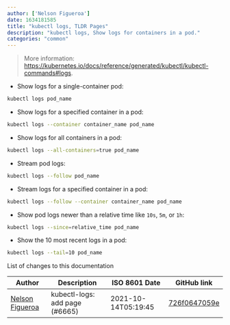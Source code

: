 ```yaml
---
author: ['Nelson Figueroa']
date: 1634181585
title: "kubectl logs, TLDR Pages"
description: "kubectl logs, Show logs for containers in a pod."
categories: "common"
---
```

> More information: <https://kubernetes.io/docs/reference/generated/kubectl/kubectl-commands#logs>.

- Show logs for a single-container pod:

```bash
kubectl logs pod_name
```

- Show logs for a specified container in a pod:

```bash
kubectl logs --container container_name pod_name
```

- Show logs for all containers in a pod:

```bash
kubectl logs --all-containers=true pod_name
```

- Stream pod logs:

```bash
kubectl logs --follow pod_name
```

- Stream logs for a specified container in a pod:

```bash
kubectl logs --follow --container container_name pod_name
```

- Show pod logs newer than a relative time like `10s`, `5m`, or `1h`:

```bash
kubectl logs --since=relative_time pod_name
```

- Show the 10 most recent logs in a pod:

```bash
kubectl logs --tail=10 pod_name
```
List of changes to this documentation


Author | Description | ISO 8601 Date | GitHub link
------|-----|-----|-----
[Nelson Figueroa](mailto:30811275+nelsonfigueroa@users.noreply.github.com) | kubectl-logs: add page (#6665) | 2021-10-14T05:19:45 | [726f0647059e](https://github.com/tldr-pages/tldr/commit/726f0647059ee809938e5326d13f16958e2e75f0)

